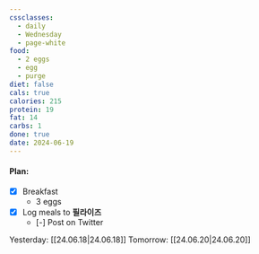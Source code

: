 ```yaml
---
cssclasses:
  - daily
  - Wednesday
  - page-white
food:
  - 2 eggs
  - egg
  - purge
diet: false
cals: true
calories: 215
protein: 19
fat: 14
carbs: 1
done: true
date: 2024-06-19
---
```

#### Plan:
- [x] Breakfast
	- 3 eggs
- [x] Log meals to **필라이즈**
	- [-] Post on Twitter

Yesterday: [[24.06.18|24.06.18]]
Tomorrow: [[24.06.20|24.06.20]]